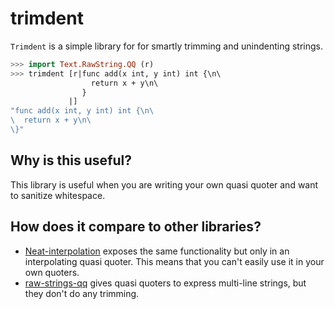 # trimdent

`Trimdent` is a simple library for for smartly trimming and unindenting strings.

```haskell
>>> import Text.RawString.QQ (r)
>>> trimdent [r|func add(x int, y int) int {\n\
                  return x + y\n\
                }
             |]
"func add(x int, y int) int {\n\
\  return x + y\n\
\}"
```

## Why is this useful?

This library is useful when you are writing your own quasi quoter and want to
sanitize whitespace.

## How does it compare to other libraries?

* [Neat-interpolation](https://hackage.haskell.org/package/neat-interpolation)
  exposes the same functionality but only in an interpolating quasi quoter.
  This means that you can't easily use it in your own quoters.
* [raw-strings-qq](https://hackage.haskell.org/package/raw-strings-qq-1.1)
  gives quasi quoters to express multi-line strings, but they don't do any
  trimming.
